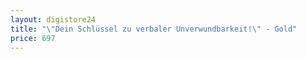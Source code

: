 ```yaml
---
layout: digistore24
title: "\"Dein Schlüssel zu verbaler Unverwundbarkeit!\" - Gold"
price: 697
---
```

